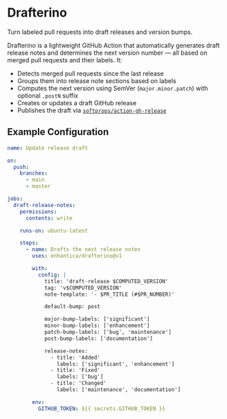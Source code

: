 # Drafterino

Turn labeled pull requests into draft releases and version bumps.

Drafterino is a lightweight GitHub Action that automatically generates draft 
release notes and determines the next version number — all based on merged 
pull requests and their labels. It:

- Detects merged pull requests since the last release
- Groups them into release note sections based on labels
- Computes the next version using SemVer (`major.minor.patch`) with optional `.postN` suffix
- Creates or updates a draft GitHub release
- Publishes the draft via [`softprops/action-gh-release`](https://github.com/softprops/action-gh-release)

## Example Configuration

```yaml
name: Update release draft

on:
  push:
    branches:
      - main
      - master

jobs:
  draft-release-notes:
    permissions:
      contents: write

    runs-on: ubuntu-latest

    steps:
      - name: Drafts the next release notes
        uses: enhantica/drafterino@v1

        with:
          config: |
            title: 'draft-release $COMPUTED_VERSION'
            tag: 'v$COMPUTED_VERSION'
            note-template: '- $PR_TITLE (#$PR_NUMBER)'

            default-bump: post

            major-bump-labels: ['significant']
            minor-bump-labels: ['enhancement']
            patch-bump-labels: ['bug', 'maintenance']
            post-bump-labels: ['documentation']

            release-notes:
              - title: 'Added'
                labels: ['significant', 'enhancement']
              - title: 'Fixed'
                labels: ['bug']
              - title: 'Changed'
                labels: ['maintenance', 'documentation']

        env:
          GITHUB_TOKEN: ${{ secrets.GITHUB_TOKEN }}
```
